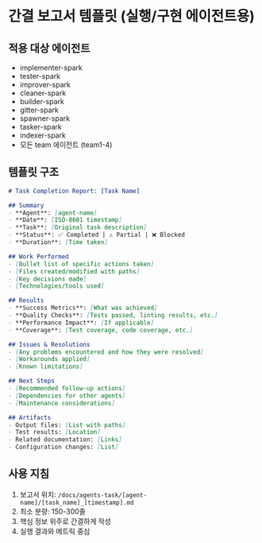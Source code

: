 # 간결 보고서 템플릿 (실행/구현 에이전트용)

## 적용 대상 에이전트
- implementer-spark
- tester-spark
- improver-spark
- cleaner-spark
- builder-spark
- gitter-spark
- spawner-spark
- tasker-spark
- indexer-spark
- 모든 team 에이전트 (team1-4)

## 템플릿 구조

```markdown
# Task Completion Report: [Task Name]

## Summary
- **Agent**: [agent-name]
- **Date**: [ISO-8601 timestamp]
- **Task**: [Original task description]
- **Status**: ✅ Completed | ⚠️ Partial | ❌ Blocked
- **Duration**: [Time taken]

## Work Performed
- [Bullet list of specific actions taken]
- [Files created/modified with paths]
- [Key decisions made]
- [Technologies/tools used]

## Results
- **Success Metrics**: [What was achieved]
- **Quality Checks**: [Tests passed, linting results, etc.]
- **Performance Impact**: [If applicable]
- **Coverage**: [Test coverage, code coverage, etc.]

## Issues & Resolutions
- [Any problems encountered and how they were resolved]
- [Workarounds applied]
- [Known limitations]

## Next Steps
- [Recommended follow-up actions]
- [Dependencies for other agents]
- [Maintenance considerations]

## Artifacts
- Output files: [List with paths]
- Test results: [Location]
- Related documentation: [Links]
- Configuration changes: [List]
```

## 사용 지침
1. 보고서 위치: `/docs/agents-task/[agent-name]/[task_name]_[timestamp].md`
2. 최소 분량: 150-300줄
3. 핵심 정보 위주로 간결하게 작성
4. 실행 결과와 메트릭 중심
